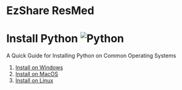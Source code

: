 # **EzShare ResMed**

# **Install Python** ![Python]()

A Quick Guide for Installing Python on Common Operating Systems

1. [Install on Windows](#windows-)
2. [Install on MacOS](#macos-)
3. [Install on Linux](#linux-)
